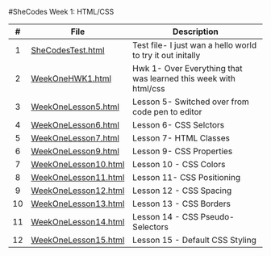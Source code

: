 #SheCodes Week 1: HTML/CSS

|  #  | File                                      | Description                                                     |
| :-: | ----------------------------------------- | --------------------------------------------------------------- |
|  1  | [SheCodesTest.html](./SheCodesTest)       | Test file- I just wan a hello world to try it out initally      |
|  2  | [WeekOneHWK1.html](./WeekOneHWK1)         | Hwk 1- Over Everything that was learned this week with html/css |
|  3  | [WeekOneLesson5.html](./WeekOneLesson5)   | Lesson 5- Switched over from code pen to editor                 |
|  4  | [WeekOneLesson6.html](./WeekOneLesson6)   | Lesson 6- CSS Selctors                                          |
|  5  | [WeekOneLesson7.html](./WeekOneLesson7)   | Lesson 7- HTML Classes                                          |
|  6  | [WeekOneLesson9.html](./WeekOneLesson9)   | Lesson 9- CSS Properties                                        |
|  7  | [WeekOneLesson10.html](./WeekOneLesson10) | Lesson 10 - CSS Colors                                          |
|  8  | [WeekOneLesson11.html](./WeekOneLesson11) | Lesson 11- CSS Positioning                                      |
|  9  | [WeekOneLesson12.html](./WeekOneLesson12) | Lesson 12 - CSS Spacing                                         |
| 10  | [WeekOneLesson13.html](./WeekOneLesson13) | Lesson 13 - CSS Borders                                         |
| 11  | [WeekOneLesson14.html](./WeekOneLesson14) | Lesson 14 - CSS Pseudo-Selectors                                |
| 12  | [WeekOneLesson15.html](./WeekOneLesson15) | Lesson 15 - Default CSS Styling                                 |

